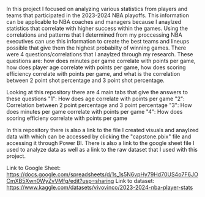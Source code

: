 In this project I focused on analyzing various statistics from players and teams that participated in the 2023-2024 NBA playoffs. This information can be applicable to NBA coaches and managers because I anaylzed statistics that correlate with higher success within the games. Using the correlations and patterns that I determined from my proccessing NBA executives can use this information to create the best teams and lineups possible that give them the highest probabilty of winning games. There were 4 questions/correlations that I anaylzed through my research. These questions are: how does minutes per game correlate with points per game, how does player age correlate with points per game, how does scoring efficiency correlate with points per game, and what is the correlation between 2 point shot percentage and 3 point shot percentage.

Looking at this repository there are 4 main tabs that give the answers to these questions 
"1": How does age correlate with points per game
"2": Correlation between 2 point percentage and 3 point percentage
"3": How does minutes per game correlate with points per game
"4": How does scoring efficieny correlate with points per game

In this repository there is also a link to the file I created visuals and anaylzed data with which can be accessed by clicking the "capstone.pbix" file and accessing it through Power BI. There is also a link to the google sheet file I used to analyze data as well as a link to the raw dataset that I used with this project.

Link to Google Sheet: https://docs.google.com/spreadsheets/d/1s_1s5N6vpHy79Hd70US4o7F6JOCmXB5Xwn0WyZvVMfg/edit?usp=sharing
Link to dataset: https://www.kaggle.com/datasets/vivovinco/2023-2024-nba-player-stats
